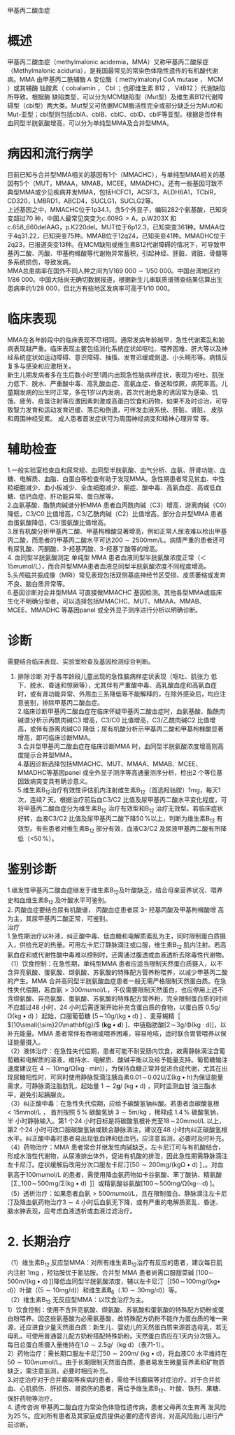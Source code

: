 甲基丙二酸血症  
# 概述  
甲基丙二酸血症（methylmalonic acidemia，MMA）又称甲基丙二酸尿症（Methylmalonic aciduria），是我国最常见的常染色体隐性遗传的有机酸代谢病。MMA 由甲基丙二酰辅酶 A 变位酶（ methylmalonyl CoA mutase ， MCM ）或其辅酶 钴胺素（ cobalamin ， Cbl ；也即维生素 B12 ， VitB12 ）代谢缺陷所导致。根据酶 缺陷类型，可以分为MCM缺陷型（Mut型）及维生素B12代谢障碍型（cbl型）两大类。Mut型又可依据MCM酶活性完全或部分缺乏分为Mut0和Mut-亚型；cbl型则包括cblA、cblB、cblC、cblD、cblF等亚型。根据是否伴有血同型半胱氨酸增高，可以分为单纯型MMA及合并型MMA。  
# 病因和流行病学  
目前已知与合并型MMA相关的基因有1个（MMACHC），与单纯型MMA相关的基因有5个（MUT，MMAA，MMAB，MCEE，MMADHC）。还有一些基因可致不典型MMA或少见疾病并发MMA，包括HCFC1，ACSF3，ALDH6A1，TCblR，CD320，LMBRD1，ABCD4，SUCLG1，SUCLG2等。  
上述基因之中，MMACHC位于1p34.1，含5个外显子，编码282个氨基酸，已知突变超过70 种，中国人最常见突变为$\mathrm{c.609G>A}$，p.W203X 和c.658_660delAAG，p.K220del。MUT位于6p12.3，已知突变361种。MMAA位于4q31.22，已知突变75种。MMAB位于12q24，已知突变41种。MMADHC位于2q23，已报道突变13种。在MCM缺陷或维生素B12代谢障碍的情况下，可导致甲基丙二酸、丙酸、甲基枸橼酸等代谢物异常蓄积，引起神经、肝脏、肾脏、骨髓等多系统损伤，导致发病。  
MMA总患病率在国外不同人种之间为$1/169\ 000{\sim}1/50\ 000$。中国台湾地区约1/86 000。中国大陆尚无确切数据报道，根据新生儿串联质谱筛查结果估算出生患病率约1/28 000，但北方有些地区发病率可高于1/10 000。  
# 临床表现  
MMA在各年龄段中的临床表现不尽相同。通常发病年龄越早，急性代谢紊乱和脑病表现越严重。临床表现主要包括消化系统症状如呕吐、喂养困难、肝大等以及神经系统症状如运动障碍、意识障碍、抽搐、发育迟缓或倒退、小头畸形等。病情反复多与感染和应激相关。  
新生儿期发病者多在生后数小时至1周内出现急性脑病样症状，表现为呕吐、肌张力低下、脱水、严重酸中毒、高乳酸血症、高氨血症、昏迷和惊厥，病死率高。儿童期发病的出生时正常，多在1岁以内发病，首次代谢危象的诱因常为感染、饥饿、疲劳、疫苗注射等应激因素刺激或高蛋白饮食和药物，如果不及时诊治，可导致智力发育和运动发育迟缓、落后和倒退，可伴发血液系统、肝脏、肾脏、 皮肤和周围神经受累。 成人患者首发症状可为周围神经病变和精神心理异常 等。  
# 辅助检查  
1.一般实验室检查血和尿常规、血同型半胱氨酸、血气分析、血氨、肝肾功能、血糖、电解质、血脂、白蛋白等检查有助于发现MMA。急性期患者常见贫血、中性粒细胞减少、血小板减少、全血细胞减少、酮症、酸中毒、高氨血症、高或低血糖、低钙血症、肝功能异常、蛋白尿等。  
2.血氨基酸、酯酰肉碱谱分析MMA 患者血丙酰肉碱（C3）增高，游离肉碱（C0）降低，C3/C0 比值增高，C3/乙酰肉碱（C2）比值增高。部分合并型MMA 患者血蛋氨酸降低，C3/蛋氨酸比值增高。  
3.尿有机酸分析甲基丙二酸、甲基枸橼酸显著增高，例如正常人尿液难以检出甲基丙二酸，而患者的甲基丙二酸水平可达$200{\sim}2500\mathrm{mm}/\mathrm{L}$。病情严重的患者还可有尿乳酸、丙酮酸、3-羟基丙酸、3-羟基丁酸等的增高。  
4. 血同型半胱氨酸测定 单纯型 MMA 患者血液同型半胱氨酸浓度正常（＜ $15mu\mathrm{mol}/\mathrm{L}$），而合并型MMA患者血液总同型半胱氨酸浓度不同程度增高。  
5.头颅磁共振成像（MRI）常见表现包括双侧基底神经节区受损、皮质萎缩或发育不良、脑白质异常等。  
6.基因诊断对合并型MMA 可直接做MMACHC 基因检测。其他各型MMA或临床生化不明确分型者，可以选择包括MMACHC、MUT、MMAA、MMAB、MCEE、MMADHC 等基因panel 或全外显子测序进行分析以明确诊断。  
# 诊断  
需要结合临床表现、实验室检查及基因检测综合判断。  
1. 排除诊断 对于各年龄段儿童出现的急性脑病样症状表现（呕吐、肌张力 低下、脱水、昏迷和惊厥等），尤其伴有严重酸中毒、高乳酸血症和高氨血症时，或有肾功能异常、外周血三系降低等不能解释的，在除外感染后，均应注意鉴别，排除甲基丙二酸血症。  
2.临床诊断甲基丙二酸血症在临床怀疑甲基丙二酸血症时，血氨基酸、酯酰肉碱谱分析示丙酰肉碱C3 增高，C3/C0 比值增高，C3/乙酰肉碱C2 比值增高，或伴有游离肉碱C0 降低；尿有机酸分析示甲基丙二酸和甲基枸橼酸显著增高，即可临床诊断MMA。  
3.合并型甲基丙二酸血症在临床诊断MMA 时，血同型半胱氨酸浓度增高则高度提示合并型MMA。  
4.基因诊断选择包括MMACHC、MUT、MMAA、MMAB、MCEE、MMADHC等基因panel 或全外显子测序等高通量测序分析，检出2 个等位基因致病突变具有确诊意义。  
5.维生素$\mathrm{B}_{12}$治疗有效性评估肌内注射维生素$\mathrm{B}_{12}$（首选羟钴胺）$1\mathrm{mg}$，每天1 次，连续7 天。根据治疗前后血C3/C2 比值及尿甲基丙二酸水平变化程度，可将甲基丙二酸血症分为维生素$\mathrm{B}_{12}$ 治疗有效型和$\mathrm{B}_{12}$ 治疗无效型。若临床症状好转，血液C3/C2 比值及尿甲基丙二酸下降$50\,\%$以上，判断为维生素$\mathrm{B}_{12}$ 有效型。有些患者对维生素$\mathrm{B}_{12}$ 部分有效，血液C3/C2 及尿液甲基丙二酸有所降低（$<$$50\,\%$）。  
# 鉴别诊断  
1.继发性甲基丙二酸血症继发于维生素$\mathrm{B}_{12}$及叶酸缺乏，结合母亲营养状况、喂养史和血维生素$\mathrm{B}_{12}$ 及叶酸水平可鉴别。  
2. 丙酸血症要结合尿有机酸谱， 丙酸血症患者尿 3- 羟基丙酸及甲基枸橼酸增 高为主，其尿甲基丙二酸正常，可鉴别。  
治疗  
1.急性期治疗以补液，纠正酸中毒、低血糖和电解质紊乱为主，同时限制蛋白质摄入，供给充足的热量。可用左卡尼汀静脉滴注或口服，维生素$\mathrm{B}_{12}$ 肌内注射。若高氨血症和或代谢性酸中毒难以控制时，还需通过腹透或血液透析去除毒性代谢物。  
（1）饮食控制：在急性期，单纯型MMA 患者应适当限制天然蛋白质摄入，以不含异亮氨酸、蛋氨酸、缬氨酸、苏氨酸的特殊配方营养粉喂养，以减少甲基丙二酸的产生。MMA 合并高同型半胱氨酸血症患者一般无需严格限制天然蛋白质。在急性失代偿期，若血氨${>}300mu\mathrm{mol}/\mathrm{L}$，不仅需要限制天然蛋白，也应停用上述不含缬氨酸、异亮氨酸、蛋氨酸、苏氨酸的特殊配方营养粉，完全限制蛋白质的时间不应超过48 小时，24 小时后需逐渐开始补充含蛋白质的食物，以蛋白质 $0.5\mathrm{g/\Omega}(\mathrm{kg}\bullet\mathrm{d})$ ）起始，口服葡萄糖 $\left[5\!\sim\!10\mathrm{g/\left(kg\bullet d\right)}\;\right]$ 、麦芽糊精［ $[10\small{\sim}20\mathbf{g}/$ $\left(\mathbf{kg}\bullet\mathbf{d}\right)\ ]$、中链脂肪酸$\left[2\!\sim\!3\mathrm{g/\Phi(kg\cdot d)}\right]$，以补充能量。MMA 患者常伴有吞咽或喂养困难，容易呛咳，适时联合胃管喂养以保证能量摄入。  
（2）液体治疗：在急性失代偿期，患者可能不耐受肠内饮食，故需静脉滴注含葡萄糖和电解质的溶液，维持水、电解质、酸碱平衡以及给予能量支持。葡萄糖输注速度建议在 $4{\sim}10\mathrm{mg/\Omega(kg\cdot min)}$），为保持血糖正常并促进合成代谢，尤其在出现尿糖阳性时，可同时使用静脉泵滴注胰岛素$0.01\!\sim\!0.02\mathrm{U}/\mathrm{\Sigma}(\mathrm{kg}\bullet\mathrm{h})$为保证能量需求，可静脉滴注脂肪乳，起始量 $1{\sim}2\mathbf{g}/\mathrm{~(kg}\bullet\mathsf{d})$ ，同时监测血甘 油三酯水平，避免引起胰腺炎。  
（3）纠正酸中毒：在急性失代偿期，应给予碳酸氢钠纠酸。若患者血碳酸氢根 ${<}15\mathrm{mmol/L}$ ， 首剂按照 $5\,\%$ 碳酸氢钠 $3{\sim}5\mathrm{m}/\mathrm{kg}$ ，稀释成 $1.4\,\%$ 碳酸氢钠，半 小时静脉输入。第1 个24 小时目标是将碳酸氢根补充至$18\!\sim\!20\mathrm{mmol/L}$ 以上，第2 个24 小时可改口服碳酸氢钠或联合静脉滴注，建议在48 小时内纠正碳酸氢根水平。纠正酸中毒时患者易出现低血钾和低血钙，应注意监测，必要时及时补充。  
（4）药物治疗：MMA 患者常合并继发性肉碱缺乏。左卡尼汀可与有机酸结合，形成水溶性代谢物，从尿液排出体外，促进有机酸的排泄，因此急性期需静脉滴注左卡尼汀。症状缓解后改用分次口服左卡尼汀$[50{\sim}200\mathrm{mg/\left(kg\Omega\bullet d\right)}\ ]_{\circ}$。对血氨高于$100mu\mathrm{mol}/\mathrm{L}$ 的患者，需使用降血氨药物如卡谷氨酸、苯丁酸钠、精氨酸［$\mathrm{\Sigma_{-}100\!\sim\!500\mathrm{m}\!g/\Sigma(k g\bullet d)}\,\,\,]$］或精氨酸谷氨酸$\left[100\!\sim\!500\mathrm{mg/\Omega(kg\cdots d)}\;\right]$。  
（5）透析治疗：如果患者血氨${>}500mu\mathrm{mol}/\mathrm{L}$，且在限制蛋白、静脉滴注左卡尼汀及降血氨药物治疗$3{\sim}4$ 小时后血氨无下降，或有严重的电解质紊乱、昏迷、脑水肿表现，应考虑血液透析或血液过滤治疗。  
# 2. 长期治疗  
（1）维生素$\mathrm{B}_{12.}$反应型MMA：对所有维生素$\mathrm{B}_{12}$治疗有反应的患者，建议每日肌内注射 $1\mathrm{mg}$ ，羟钴胺优于氰钴胺。合并型 MMA 患者尚需口服甜菜碱 $[100\sim$ $500\mathrm{m}/\left(\mathrm{kg}\bullet\mathrm{d}\right)\,]$]降低血同型半胱氨酸浓度，辅以左卡尼汀［$\left[50\!\sim\!100\mathrm{m}\!g/\left(\mathrm{kg}\bullet\!\mathrm{d}\right)\right.$）叶酸（$(5{\sim}10\mathrm{mg/d})$）和维生素$\mathbf{B}_{6}$（$.10{\sim}30\mathrm{mg/d})$）等。  
（2）维生素$\mathrm{B}_{12}$ 无反应型MMA：以饮食治疗为主。  
1）饮食控制：使用不含异亮氨酸、缬氨酸、苏氨酸和蛋氨酸的特殊配方奶粉或蛋白粉喂养。因这些氨基酸为必需氨基酸，故特殊配方奶粉不能作为蛋白质的唯一来源，还应进食少量天然蛋白质：新生儿、婴幼儿的天然蛋白质来源首选母乳，若无母乳，可使用普通婴儿配方奶粉搭配特殊奶粉。天然蛋白质应在1天内分次摄入。每日总蛋白质摄入量维持在$1.0{\sim}2.5\mathrm{g}/$（kg·d）（表71-1）。  
2）药物治疗：需长期口服左卡尼汀$50{\sim}200\mathrm{m}/\ (\mathrm{kg}\bullet\mathrm{d})$，将血液C0 水平维持在$50{\sim}100mu\mathrm{mol}/\mathrm{L}$。由于长期限制天然蛋白质，患者易发生微量营养素和矿物质缺乏，需注意监测，必要时相应补充。  
3.对症治疗对于合并癫痫等疾病的患者，需给予抗癫痫等对症治疗。对于合并贫血、心肌损伤、肝损伤、肾损伤的患者，需给予维生素$\mathrm{B}_{12}$、叶酸、铁剂、果糖、保肝药物等治疗。  
4. 遗传咨询 甲基丙二酸血症为常染色体隐性遗传病，患者父母再次生育再 发风险为$25\,\%$。应对所有患者及其家庭成员提供必要的遗传咨询，对高风险胎儿进行产前诊断。  
